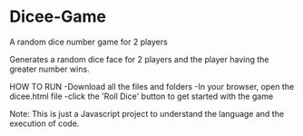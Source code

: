 # Dicee-Game
A random dice number game for 2 players

Generates a random dice face for 2 players and the player having the greater number wins.

HOW TO RUN
-Download all the files and folders
-In your browser, open the dicee.html file
-click the 'Roll Dice' button to get started with the game

Note: This is just a Javascript project to understand the language and the execution of code.
